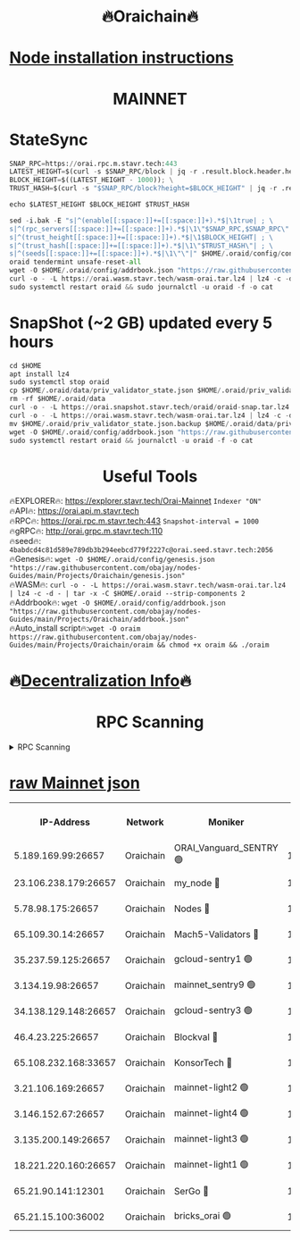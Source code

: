 <h1 align="center"> 🔥Oraichain🔥</h1>

[Node installation instructions](https://github.com/obajay/nodes-Guides/tree/main/Projects/Oraichain)
=
<h1 align="center"> MAINNET</h1>

# StateSync
```python
SNAP_RPC=https://orai.rpc.m.stavr.tech:443
LATEST_HEIGHT=$(curl -s $SNAP_RPC/block | jq -r .result.block.header.height); \
BLOCK_HEIGHT=$((LATEST_HEIGHT - 1000)); \
TRUST_HASH=$(curl -s "$SNAP_RPC/block?height=$BLOCK_HEIGHT" | jq -r .result.block_id.hash)

echo $LATEST_HEIGHT $BLOCK_HEIGHT $TRUST_HASH

sed -i.bak -E "s|^(enable[[:space:]]+=[[:space:]]+).*$|\1true| ; \
s|^(rpc_servers[[:space:]]+=[[:space:]]+).*$|\1\"$SNAP_RPC,$SNAP_RPC\"| ; \
s|^(trust_height[[:space:]]+=[[:space:]]+).*$|\1$BLOCK_HEIGHT| ; \
s|^(trust_hash[[:space:]]+=[[:space:]]+).*$|\1\"$TRUST_HASH\"| ; \
s|^(seeds[[:space:]]+=[[:space:]]+).*$|\1\"\"|" $HOME/.oraid/config/config.toml
oraid tendermint unsafe-reset-all
wget -O $HOME/.oraid/config/addrbook.json "https://raw.githubusercontent.com/obajay/nodes-Guides/main/Projects/Oraichain/addrbook.json"
curl -o - -L https://orai.wasm.stavr.tech/wasm-orai.tar.lz4 | lz4 -c -d - | tar -x -C $HOME/.oraid --strip-components 2
sudo systemctl restart oraid && sudo journalctl -u oraid -f -o cat
```
# SnapShot (~2 GB) updated every 5 hours
```python
cd $HOME
apt install lz4
sudo systemctl stop oraid
cp $HOME/.oraid/data/priv_validator_state.json $HOME/.oraid/priv_validator_state.json.backup
rm -rf $HOME/.oraid/data
curl -o - -L https://orai.snapshot.stavr.tech/oraid/oraid-snap.tar.lz4 | lz4 -c -d - | tar -x -C $HOME/.oraid --strip-components 2
curl -o - -L https://orai.wasm.stavr.tech/wasm-orai.tar.lz4 | lz4 -c -d - | tar -x -C $HOME/.oraid --strip-components 2
mv $HOME/.oraid/priv_validator_state.json.backup $HOME/.oraid/data/priv_validator_state.json
wget -O $HOME/.oraid/config/addrbook.json "https://raw.githubusercontent.com/obajay/nodes-Guides/main/Projects/Oraichain/addrbook.json"
sudo systemctl restart oraid && journalctl -u oraid -f -o cat
```

 <h1 align="center"> Useful Tools</h1>

🔥EXPLORER🔥:     https://explorer.stavr.tech/Orai-Mainnet        `Indexer "ON"` \
🔥API🔥:          https://orai.api.m.stavr.tech \
🔥RPC🔥:          https://orai.rpc.m.stavr.tech:443              `Snapshot-interval = 1000` \
🔥gRPC🔥:         http://orai.grpc.m.stavr.tech:110 \
🔥seed🔥:      `4babdcd4c81d589e789db3b294eebcd779f2227c@orai.seed.stavr.tech:2056` \
🔥Genesis🔥:   `wget -O $HOME/.oraid/config/genesis.json "https://raw.githubusercontent.com/obajay/nodes-Guides/main/Projects/Oraichain/genesis.json"` \
🔥WASM🔥:      `curl -o - -L https://orai.wasm.stavr.tech/wasm-orai.tar.lz4 | lz4 -c -d - | tar -x -C $HOME/.oraid --strip-components 2` \
🔥Addrbook🔥:  `wget -O $HOME/.oraid/config/addrbook.json "https://raw.githubusercontent.com/obajay/nodes-Guides/main/Projects/Oraichain/addrbook.json"` \
🔥Auto_install script🔥:`wget -O oraim https://raw.githubusercontent.com/obajay/nodes-Guides/main/Projects/Oraichain/oraim && chmod +x oraim && ./oraim`

🔥[Decentralization Info](https://github.com/obajay/StateSync-snapshots/tree/main/Projects/Oraichain/Decentralization)🔥
=
<h1 align="center"> RPC Scanning</h1>

<details>
<summary>RPC Scanning</summary>

<h2 align="center"> We scan nodes in real time every 4 hours. And we provide the final result of RPC endpoints.
We cannot influence the operation of these nodes in any way. </h2>


```python
If Voting Power is higher than 0 --> then the Node is a validator of the network and may be subject to attack and be a potential threat to the chain.
```
```python
We marked such validators with a red symbol
```

</details>

[raw Mainnet json](https://rpc-check.oraim.stavr.tech/oraim/rpc-oraim-result.json)
=


<table><tr><th>IP-Address</th><th>Network</th><th>Moniker</th><th>Latest Block Height</th><th>Earliest Block Height</th><th>Catching Up</th><th>Tx Index</th><th>Voting Power</th><th>Scan Time</th></tr><tr><td>5.189.169.99:26657</td><td>Oraichain</td><td>ORAI_Vanguard_SENTRY 🟢</td><td>15855531</td><td>0</td><td>False</td><td>on</td><td>0</td><td>2024-02-20T10:12:00.012190190UTC</td></tr><tr><td>23.106.238.179:26657</td><td>Oraichain</td><td>my_node 🔴</td><td>15855534</td><td>0</td><td>False</td><td>on</td><td>301491</td><td>2024-02-20T10:12:16.736109398UTC</td></tr><tr><td>5.78.98.175:26657</td><td>Oraichain</td><td>Nodes 🔴</td><td>15855535</td><td>0</td><td>False</td><td>off</td><td>166276</td><td>2024-02-20T10:12:26.212073323UTC</td></tr><tr><td>65.109.30.14:26657</td><td>Oraichain</td><td>Mach5-Validators 🔴</td><td>15855539</td><td>0</td><td>False</td><td>off</td><td>644</td><td>2024-02-20T10:12:48.306726792UTC</td></tr><tr><td>35.237.59.125:26657</td><td>Oraichain</td><td>gcloud-sentry1 🟢</td><td>15855530</td><td>1</td><td>False</td><td>on</td><td>0</td><td>2024-02-20T10:11:55.541473850UTC</td></tr><tr><td>3.134.19.98:26657</td><td>Oraichain</td><td>mainnet_sentry9 🟢</td><td>15855535</td><td>1</td><td>False</td><td>on</td><td>0</td><td>2024-02-20T10:12:22.511680779UTC</td></tr><tr><td>34.138.129.148:26657</td><td>Oraichain</td><td>gcloud-sentry3 🟢</td><td>15855538</td><td>1</td><td>False</td><td>on</td><td>0</td><td>2024-02-20T10:12:38.440147271UTC</td></tr><tr><td>46.4.23.225:26657</td><td>Oraichain</td><td>Blockval 🔴</td><td>15855540</td><td>10774049</td><td>False</td><td>off</td><td>289356</td><td>2024-02-20T10:12:52.955207008UTC</td></tr><tr><td>65.108.232.168:33657</td><td>Oraichain</td><td>KonsorTech 🔴</td><td>15855530</td><td>14344801</td><td>False</td><td>off</td><td>50569</td><td>2024-02-20T10:11:54.891268545UTC</td></tr><tr><td>3.21.106.169:26657</td><td>Oraichain</td><td>mainnet-light2 🟢</td><td>15855534</td><td>15275144</td><td>False</td><td>on</td><td>0</td><td>2024-02-20T10:12:19.430105346UTC</td></tr><tr><td>3.146.152.67:26657</td><td>Oraichain</td><td>mainnet-light4 🟢</td><td>15855535</td><td>15275144</td><td>False</td><td>on</td><td>0</td><td>2024-02-20T10:12:25.263908243UTC</td></tr><tr><td>3.135.200.149:26657</td><td>Oraichain</td><td>mainnet-light3 🟢</td><td>15855536</td><td>15275144</td><td>False</td><td>on</td><td>0</td><td>2024-02-20T10:12:28.919483499UTC</td></tr><tr><td>18.221.220.160:26657</td><td>Oraichain</td><td>mainnet-light1 🟢</td><td>15855537</td><td>15643601</td><td>False</td><td>on</td><td>0</td><td>2024-02-20T10:12:35.719055415UTC</td></tr><tr><td>65.21.90.141:12301</td><td>Oraichain</td><td>SerGo 🔴</td><td>15855538</td><td>15755538</td><td>False</td><td>off</td><td>1</td><td>2024-02-20T10:12:40.850684926UTC</td></tr><tr><td>65.21.15.100:36002</td><td>Oraichain</td><td>bricks_orai 🟢</td><td>15855540</td><td>15848470</td><td>False</td><td>on</td><td>0</td><td>2024-02-20T10:12:52.730257951UTC</td></tr></table>
